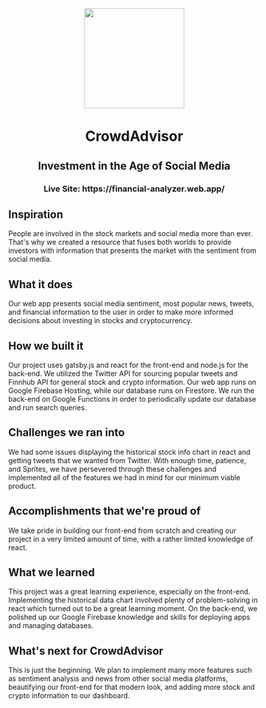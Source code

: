 <div align="center">
  <img src="https://financial-analyzer.web.app/static/logo-62f92052756e5545d7a0d9af525b76b6.png" 
       width="200px"
       height="200px"/>
  <h1>CrowdAdvisor</h1>
  <h2>Investment in the Age of Social Media</h3>
  <h3>Live Site: https://financial-analyzer.web.app/</h3>
</div>

## Inspiration
People are involved in the stock markets and social media more than ever. That's why we created a resource that fuses both worlds to provide investors with information that presents the market with the sentiment from social media.

## What it does
Our web app presents social media sentiment, most popular news, tweets, and financial information to the user in order to make more informed decisions about investing in stocks and cryptocurrency.

## How we built it
Our project uses gatsby.js and react for the front-end and node.js for the back-end. We utilized the Twitter API for sourcing popular tweets and Finnhub API for general stock and crypto information. Our web app runs on Google Firebase Hosting, while our database runs on Firestore. We run the back-end on Google Functions in order to periodically update our database and run search queries.

## Challenges we ran into
We had some issues displaying the historical stock info chart in react and getting tweets that we wanted from Twitter. With enough time, patience, and Sprites, we have persevered through these challenges and implemented all of the features we had in mind for our minimum viable product.

## Accomplishments that we're proud of
We take pride in building our front-end from scratch and creating our project in a very limited amount of time, with a rather limited knowledge of react.

## What we learned
This project was a great learning experience, especially on the front-end. Implementing the historical data chart involved plenty of problem-solving in react which turned out to be a great learning moment. On the back-end, we polished up our Google Firebase knowledge and skills for deploying apps and managing databases.

## What's next for CrowdAdvisor
This is just the beginning. We plan to implement many more features such as sentiment analysis and news from other social media platforms, beautifying our front-end for that modern look, and adding more stock and crypto information to our dashboard.